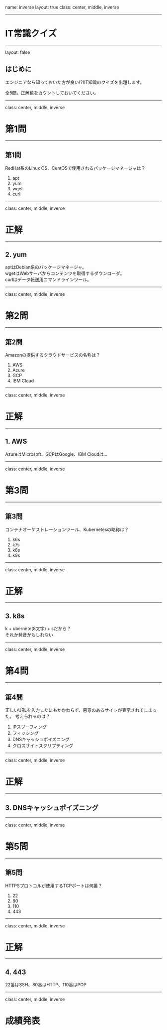 name: inverse
layout: true
class: center, middle, inverse

---
# IT常識クイズ

---
layout: false
## はじめに

エンジニアなら知っておいた方が良い(?)IT知識のクイズを出題します。

全5問。正解数をカウントしておいてください。

---
class: center, middle, inverse
# 第1問

---
## 第1問

RedHat系のLinux OS、CentOSで使用されるパッケージマネージャは？

1. apt
1. yum
1. wget
1. curl

---
class: center, middle, inverse
# 正解

---
## 2. yum

aptはDebian系のパッケージマネージャ。  
wgetはWebサーバからコンテンツを取得するダウンローダ。  
curlはデータ転送用コマンドラインツール。

---
class: center, middle, inverse
# 第2問

---
## 第2問

Amazonの提供するクラウドサービスの名称は？

1. AWS
1. Azure
1. GCP
1. IBM Cloud

---
class: center, middle, inverse
# 正解

---
## 1. AWS

AzureはMicrosoft、GCPはGoogle、IBM Cloudは...

---
class: center, middle, inverse
# 第3問

---
## 第3問

コンテナオーケストレーションツール、Kubernetesの略称は？

1. k6s
1. k7s
1. k8s
1. k9s

---
class: center, middle, inverse
# 正解

---
## 3. k8s

k + ubernete(8文字) + sだから？  
それか発音かもしれない

---
class: center, middle, inverse
# 第4問

---
## 第4問

正しいURLを入力したにもかかわらず、悪意のあるサイトが表示されてしまった。
考えられるのは？

1. IPスプーフィング
1. フィッシング
1. DNSキャッシュポイズニング
1. クロスサイトスクリプティング

---
class: center, middle, inverse
# 正解

---
## 3. DNSキャッシュポイズニング

---
class: center, middle, inverse
# 第5問

---
## 第5問

HTTPSプロトコルが使用するTCPポートは何番？

1. 22
1. 80
1. 110
1. 443

---
class: center, middle, inverse
# 正解

---
## 4. 443

22番はSSH、80番はHTTP、110番はPOP

---
class: center, middle, inverse
# 成績発表